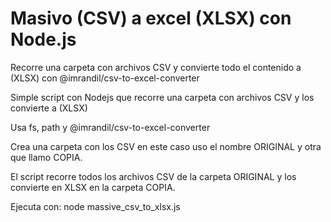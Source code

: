 # Masivo (CSV) a excel (XLSX) con Node.js
Recorre una carpeta con archivos CSV y convierte todo el contenido a (XLSX) con @imrandil/csv-to-excel-converter

Simple script con Nodejs que recorre una carpeta con archivos CSV y los convierte a (XLSX)

Usa fs, path y @imrandil/csv-to-excel-converter

Crea una carpeta con los CSV en este caso uso el nombre ORIGINAL y otra que llamo COPIA.

El script recorre todos los archivos CSV de la carpeta ORIGINAL y los convierte en XLSX en la carpeta COPIA.

Ejecuta con: node massive_csv_to_xlsx.js
